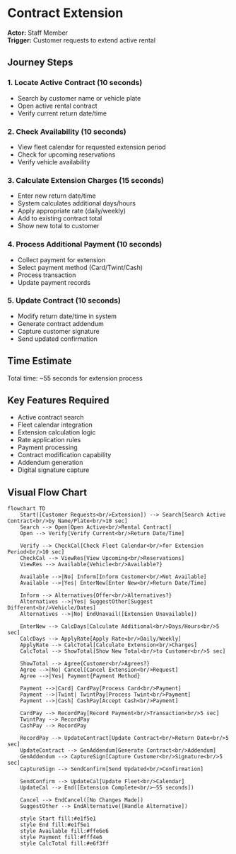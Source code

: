 # Contract Extension

**Actor:** Staff Member  
**Trigger:** Customer requests to extend active rental

## Journey Steps

### 1. Locate Active Contract (10 seconds)

- Search by customer name or vehicle plate
- Open active rental contract
- Verify current return date/time

### 2. Check Availability (10 seconds)

- View fleet calendar for requested extension period
- Check for upcoming reservations
- Verify vehicle availability

### 3. Calculate Extension Charges (15 seconds)

- Enter new return date/time
- System calculates additional days/hours
- Apply appropriate rate (daily/weekly)
- Add to existing contract total
- Show new total to customer

### 4. Process Additional Payment (10 seconds)

- Collect payment for extension
- Select payment method (Card/Twint/Cash)
- Process transaction
- Update payment records

### 5. Update Contract (10 seconds)

- Modify return date/time in system
- Generate contract addendum
- Capture customer signature
- Send updated confirmation

## Time Estimate

Total time: ~55 seconds for extension process

## Key Features Required

- Active contract search
- Fleet calendar integration
- Extension calculation logic
- Rate application rules
- Payment processing
- Contract modification capability
- Addendum generation
- Digital signature capture

## Visual Flow Chart

```mermaid
flowchart TD
    Start([Customer Requests<br/>Extension]) --> Search[Search Active Contract<br/>by Name/Plate<br/>10 sec]
    Search --> Open[Open Active<br/>Rental Contract]
    Open --> Verify[Verify Current<br/>Return Date/Time]

    Verify --> CheckCal[Check Fleet Calendar<br/>for Extension Period<br/>10 sec]
    CheckCal --> ViewRes[View Upcoming<br/>Reservations]
    ViewRes --> Available{Vehicle<br/>Available?}

    Available -->|No| Inform[Inform Customer<br/>Not Available]
    Available -->|Yes| EnterNew[Enter New<br/>Return Date/Time]

    Inform --> Alternatives{Offer<br/>Alternatives?}
    Alternatives -->|Yes| SuggestOther[Suggest Different<br/>Vehicle/Dates]
    Alternatives -->|No| EndUnavail([Extension Unavailable])

    EnterNew --> CalcDays[Calculate Additional<br/>Days/Hours<br/>5 sec]
    CalcDays --> ApplyRate[Apply Rate<br/>Daily/Weekly]
    ApplyRate --> CalcTotal[Calculate Extension<br/>Charges]
    CalcTotal --> ShowTotal[Show New Total<br/>to Customer<br/>5 sec]

    ShowTotal --> Agree{Customer<br/>Agrees?}
    Agree -->|No| Cancel[Cancel Extension<br/>Request]
    Agree -->|Yes| Payment{Payment Method}

    Payment -->|Card| CardPay[Process Card<br/>Payment]
    Payment -->|Twint| TwintPay[Process Twint<br/>Payment]
    Payment -->|Cash| CashPay[Accept Cash<br/>Payment]

    CardPay --> RecordPay[Record Payment<br/>Transaction<br/>5 sec]
    TwintPay --> RecordPay
    CashPay --> RecordPay

    RecordPay --> UpdateContract[Update Contract<br/>Return Date<br/>5 sec]
    UpdateContract --> GenAddendum[Generate Contract<br/>Addendum]
    GenAddendum --> CaptureSign[Capture Customer<br/>Signature<br/>5 sec]
    CaptureSign --> SendConfirm[Send Updated<br/>Confirmation]

    SendConfirm --> UpdateCal[Update Fleet<br/>Calendar]
    UpdateCal --> End([Extension Complete<br/>~55 seconds])

    Cancel --> EndCancel([No Changes Made])
    SuggestOther --> EndAlternative([Handle Alternative])

    style Start fill:#e1f5e1
    style End fill:#e1f5e1
    style Available fill:#ffe6e6
    style Payment fill:#fff4e6
    style CalcTotal fill:#e6f3ff
```
